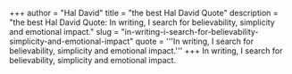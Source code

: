 +++
author = "Hal David"
title = "the best Hal David Quote"
description = "the best Hal David Quote: In writing, I search for believability, simplicity and emotional impact."
slug = "in-writing-i-search-for-believability-simplicity-and-emotional-impact"
quote = '''In writing, I search for believability, simplicity and emotional impact.'''
+++
In writing, I search for believability, simplicity and emotional impact.

